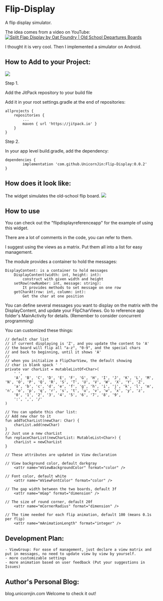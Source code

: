 # Flip-Display
A flip display simulator.

The idea comes from a video on YouTube:
[![Split Flap Display by Oat Foundry | Old School Departures Boards](https://res.cloudinary.com/marcomontalbano/image/upload/v1673423472/video_to_markdown/images/youtube--F8wx-h_sfR0-c05b58ac6eb4c4700831b2b3070cd403.jpg)](https://youtu.be/F8wx-h_sfR0 "Split Flap Display by Oat Foundry | Old School Departures Boards")


I thought it is very cool. Then I implemented a simulator on Android. 

## How to Add to your Project:
[![](https://jitpack.io/v/UnicornJin/Flip-Display.svg)](https://jitpack.io/#UnicornJin/Flip-Display)

Step 1. 

Add the JitPack repository to your build file

Add it in your root settings.gradle at the end of repositories:

	allprojects {
		repositories {
			...
			maven { url 'https://jitpack.io' }
		}
	}
Step 2. 

In your app level build.gradle, add the dependency:

	dependencies {
	        implementation 'com.github.UnicornJin:Flip-Display:0.0.2'
	}

## How does it look like:
The widget simulates the old-school flip board. 
![](https://github.com/UnicornJin/Flip-Display/blob/main/materials/demo.gif)

## How to use
You can check out the "flipdisplayreferenceapp" for the example of using this widget.

There are a lot of comments in the code, you can refer to them.

I suggest using the views as a matrix. Put them all into a list for easy management.

The module provides a container to hold the messages:
        
    DisplayContent: is a container to hold messages
        DisplayContent(width: int, height: int):
            construct with given width and height
        setRow(rowNumber: int, message: string): 
            It provides methods to set message on one row
        getCharAt(row: int, column: int):
            Get the char at one position

You can define several messages you want to display on the matrix with the DisplayContent, and update your FlipCharViews. Go to reference app folder's MainActivity for details.
(Remember to consider concurrent programming)

You can customized these things:
    
    // default char list
    // if current displaying is 'Z', and you update the content to 'A'
    // the board will flip all "a-z", "0-9", and the special chars 
    // and back to beginning, until it shows 'A'
    // 
    // when you initialize a FlipCharView, the default showing
    // char is blank spack ' '
    private var charList = mutableListOf<Char>(
        ' ',
        'A', 'B', 'C', 'D', 'E', 'F', 'G', 'H', 'I', 'J', 'K', 'L', 'M', 'N', 'O', 'P', 'Q', 'R', 'S', 'T', 'U', 'V', 'W', 'X', 'Y', 'Z',
        'a', 'b', 'c', 'd', 'e', 'f', 'g', 'h', 'i', 'j', 'k', 'l', 'm', 'n', 'o', 'p', 'q', 'r', 's', 't', 'u', 'v', 'w', 'x', 'y', 'z',
        '0', '1', '2', '3', '4', '5', '6', '7', '8', '9',
        ':', ',', '/'
    )

    // You can update this char list:
    // Add new char to it
    fun addToCharList(newChar: Char) {
        charList.add(newChar)
    }
    // Just use a new charList
    fun replaceCharList(newCharList: MutableList<Char>) {
        charList = newCharList
    }

    // These attributes are updated in View declaration

    // View background color, default darkgray
        <attr name="mViewBackgroundColor" format="color" />

    // Font color, default white
        <attr name="mViewFontColor" format="color" />
    
    // The gap width between the two boards, default 3f
        <attr name="mGap" format="dimension" />
    
    // The size of round corner, default 20f
        <attr name="mCornerRadius" format="dimension" />
    
    // The time needed for each flip animation, default 100 (means 0.1s per flip)
        <attr name="mAnimationLength" format="integer" />


## Development Plan:
    - ViewGroup: For ease of management, just declare a view matrix and put in messages, no need to update view by view by yourself.
    - more customizable settings
    - more animation based on user feedback (Put your suggestions in Issues)

## Author's Personal Blog:

blog.unicornjin.com 
Welcome to check it out!